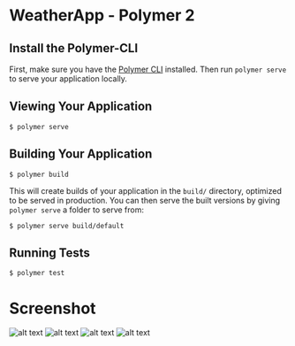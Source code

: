 # WeatherApp - Polymer 2


## Install the Polymer-CLI

First, make sure you have the [Polymer CLI](https://www.npmjs.com/package/polymer-cli) installed. Then run `polymer serve` to serve your application locally.

## Viewing Your Application

```
$ polymer serve
```

## Building Your Application

```
$ polymer build
```

This will create builds of your application in the `build/` directory, optimized to be served in production. You can then serve the built versions by giving `polymer serve` a folder to serve from:

```
$ polymer serve build/default
```

## Running Tests

```
$ polymer test
```

# Screenshot

![alt text](https://github.com/VictorHugoAguilar/polymer-weather-app/blob/main/assets/screenshot/screenshot_0a.png?raw=true)
![alt text](https://github.com/VictorHugoAguilar/polymer-weather-app/blob/main/assets/screenshot/screenshot_0b.png?raw=true)
![alt text](https://github.com/VictorHugoAguilar/polymer-weather-app/blob/main/assets/screenshot/screenshot_1a.png?raw=true)
![alt text](https://github.com/VictorHugoAguilar/polymer-weather-app/blob/main/assets/screenshot/screenshot_1b.png?raw=true)
